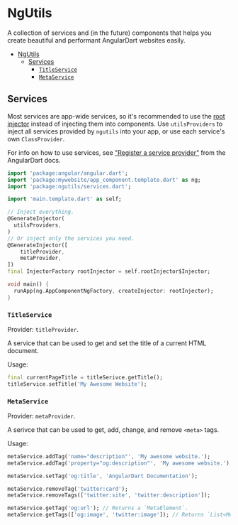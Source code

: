# NgUtils

A collection of services and (in the future) components that helps you create beautiful and performant AngularDart websites easily.

- [NgUtils](#ngutils)
	- [Services](#services)
		- [`TitleService`](#titleservice)
		- [`MetaService`](#metaservice)

## Services

Most services are app-wide services, so it's recommended to use the [root injector](https://angulardart.xyz/guide/dependency-injection#root-injector-providers) instead of injecting them into components. Use `utilsProviders` to inject all services provided by `ngutils` into your app, or use each service's own `ClassProvider`.

For info on how to use services, see ["Register a service provider"](https://angulardart.xyz/guide/dependency-injection#register-a-service-provider) from the AngularDart docs.

```dart
import 'package:angular/angular.dart';
import 'package:mywebsite/app_component.template.dart' as ng;
import 'package:ngutils/services.dart';

import 'main.template.dart' as self;

// Inject everything.
@GenerateInjector(
  utilsProviders, 
)
// Or inject only the services you need.
@GenerateInjector([
	titleProvider,
	metaProvider,
])
final InjectorFactory rootInjector = self.rootInjector$Injector;

void main() {
  runApp(ng.AppComponentNgFactory, createInjector: rootInjector);
}
```

### `TitleService`

Provider: `titleProvider`.

A service that can be used to get and set the title of a current HTML document.

Usage:

```dart
final currentPageTitle = titleSerivce.getTitle();
titleService.setTitle('My Awesome Website');
```

### `MetaService`

Provider: `metaProvider`.

A serivce that can be used to get, add, change, and remove `<meta>` tags.

Usage:

```dart
metaService.addTag('name="description"', 'My awesome website.');
metaService.addTag('property="og:description"', 'My awesome website.');

metaService.setTag('og:title', 'AngularDart Documentation');

metaService.removeTag('twitter:card');
metaService.removeTags(['twitter:site', 'twitter:description']);

metaService.getTag('og:url'); // Returns a `MetaElement`.
metaService.getTags(['og:image', 'twitter:image']); // Returns `List<MetaElement>`.
```
